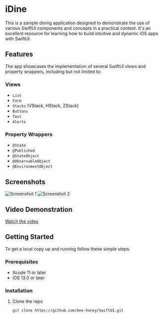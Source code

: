 # iDine

This is a sample dining application designed to demonstrate the use of various SwiftUI components and concepts in a practical context. It's an excellent resource for learning how to build intuitive and dynamic iOS apps with SwiftUI.

## Features

The app showcases the implementation of several SwiftUI views and property wrappers, including but not limited to:

### Views
- `List`
- `Form`
- `Stacks` (VStack, HStack, ZStack)
- `Buttons`
- `Text`
- `Alerts`

### Property Wrappers
- `@State`
- `@Published`
- `@StateObject`
- `@ObservableObject`
- `@EnvironmentObject`

## Screenshots

![Screenshot 1](URL-to-screenshot-1)
![Screenshot 2](URL-to-screenshot-2)

## Video Demonstration


[Watch the video](URL-to-video)

## Getting Started

To get a local copy up and running follow these simple steps.

### Prerequisites

- Xcode 11 or later
- iOS 13.0 or later

### Installation

1. Clone the repo
   ```sh
   git clone https://github.com/bee-honey/SwiftUI.git

